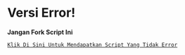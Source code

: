 # Versi Error!
<strong>Jangan Fork Script Ini</strong>


[`Klik Di Sini Untuk Mendapatkan Script Yang Tidak Error`](https://github.com/davidpangrib001/One-Stable/)
